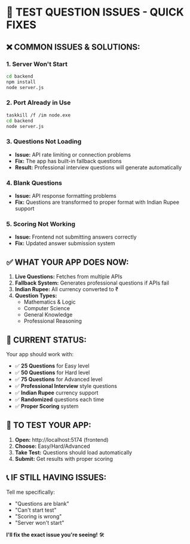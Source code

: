 # 🚨 TEST QUESTION ISSUES - QUICK FIXES

## ❌ **COMMON ISSUES & SOLUTIONS:**

### **1. Server Won't Start**
```bash
cd backend
npm install
node server.js
```

### **2. Port Already in Use**
```bash
taskkill /f /im node.exe
cd backend
node server.js
```

### **3. Questions Not Loading**
- **Issue:** API rate limiting or connection problems
- **Fix:** The app has built-in fallback questions
- **Result:** Professional interview questions will generate automatically

### **4. Blank Questions**
- **Issue:** API response formatting problems
- **Fix:** Questions are transformed to proper format with Indian Rupee support

### **5. Scoring Not Working**
- **Issue:** Frontend not submitting answers correctly
- **Fix:** Updated answer submission system

## ✅ **WHAT YOUR APP DOES NOW:**

1. **Live Questions:** Fetches from multiple APIs
2. **Fallback System:** Generates professional questions if APIs fail
3. **Indian Rupee:** All currency converted to ₹
4. **Question Types:**
   - Mathematics & Logic
   - Computer Science
   - General Knowledge
   - Professional Reasoning

## 🎯 **CURRENT STATUS:**

Your app should work with:
- ✅ **25 Questions** for Easy level
- ✅ **50 Questions** for Hard level  
- ✅ **75 Questions** for Advanced level
- ✅ **Professional Interview** style questions
- ✅ **Indian Rupee** currency support
- ✅ **Randomized** questions each time
- ✅ **Proper Scoring** system

## 🚀 **TO TEST YOUR APP:**

1. **Open:** http://localhost:5174 (frontend)
2. **Choose:** Easy/Hard/Advanced
3. **Take Test:** Questions should load automatically
4. **Submit:** Get results with proper scoring

## 📞 **IF STILL HAVING ISSUES:**

Tell me specifically:
- "Questions are blank"
- "Can't start test"
- "Scoring is wrong"
- "Server won't start"

**I'll fix the exact issue you're seeing!** 🛠️
